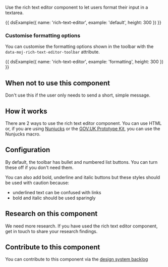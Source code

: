 Use the rich text editor component to let users format their input in a textarea.

{{ dsExample({
  name: 'rich-text-editor',
  example: 'default',
  height: 300
}) }}

### Customise formatting options

You can customise the formatting options shown in the toolbar with the `data-moj-rich-text-editor-toolbar` attribute.

{{ dsExample({
  name: 'rich-text-editor',
  example: 'formatting',
  height: 300
}) }}

## When not to use this component

Don't use this if the user only needs to send a short, simple message.

## How it works

There are 2 ways to use the rich text editor component. You can use HTML or, if you are using [Nunjucks](https://mozilla.github.io/nunjucks/) or the [GOV.UK Prototype Kit](https://govuk-prototype-kit.herokuapp.com/), you can use the Nunjucks macro.

## Configuration

By default, the toolbar has bullet and numbered list buttons. You can turn these off if you don't need them.

You can also add bold, underline and italic buttons but these styles should be used with caution because:

- underlined text can be confused with links
- bold and italic should be used sparingly

## Research on this component

We need more research. If you have used the rich text editor component, get in touch to share your research findings.

## Contribute to this component

You can contribute to this component via the [design system backlog](https://github.com/ministryofjustice/moj-design-system-backlog/issues/44)

